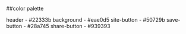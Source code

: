 ##color palette

header - #22333b
background - #eae0d5
site-button - #50729b
save-button - #28a745
share-button - #939393